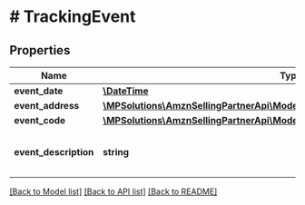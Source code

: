 # # TrackingEvent

## Properties

Name | Type | Description | Notes
------------ | ------------- | ------------- | -------------
**event_date** | [**\DateTime**](\DateTime.md) |  |
**event_address** | [**\MPSolutions\AmznSellingPartnerApi\Models\FulfillmentOutbound\TrackingAddress**](TrackingAddress.md) |  |
**event_code** | [**\MPSolutions\AmznSellingPartnerApi\Models\FulfillmentOutbound\EventCode**](EventCode.md) |  |
**event_description** | **string** | A description for the corresponding event code. |

[[Back to Model list]](../../README.md#models) [[Back to API list]](../../README.md#endpoints) [[Back to README]](../../README.md)
